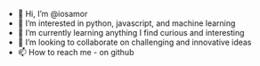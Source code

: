 - 👋 Hi, I’m @iosamor
- 👀 I’m interested in python, javascript, and machine learning
- 🌱 I’m currently learning anything I find curious and interesting
- 💞️ I’m looking to collaborate on challenging and innovative ideas
- 📫 How to reach me - on github


